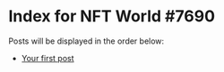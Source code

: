 # Index for NFT World #7690
Posts will be displayed in the order below:

- [Your first post](./001-first.md)

